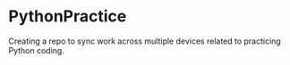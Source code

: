 # PythonPractice
Creating a repo to sync work across multiple devices related to practicing Python coding.
